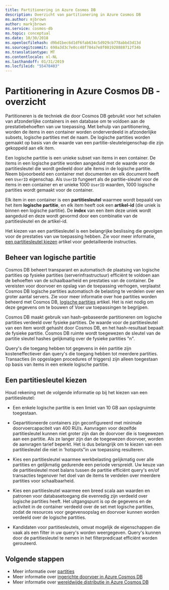 ```yaml
---
title: Partitionering in Azure Cosmos DB
description: Overzicht van partitionering in Azure Cosmos DB
ms.author: mjbrown
author: markjbrown
ms.service: cosmos-db
ms.topic: conceptual
ms.date: 10/30/2018
ms.openlocfilehash: d9bd1bec6d1df6fab634c5d929cb778abbd3d13d
ms.sourcegitcommit: 698a3d3c7e0cc48f784a7e8f081928888712f34b
ms.translationtype: MT
ms.contentlocale: nl-NL
ms.lasthandoff: 01/31/2019
ms.locfileid: "55478403"
---
```

# <a name="partitioning-in-azure-cosmos-db---overview"></a>Partitionering in Azure Cosmos DB - overzicht

Partitioneren is de techniek die door Cosmos DB gebruikt voor het schalen van afzonderlijke containers in een database om te voldoen aan de prestatiebehoeften van uw toepassing. Met behulp van partitionering, worden de items in een container worden onderverdeeld in afzonderlijke subsets, logische partities met de naam. De logische partities worden gemaakt op basis van de waarde van een partitie-sleuteleigenschap die zijn gekoppeld aan elk item.

Een logische partitie is een unieke subset van items in een container. De items in een logische partitie worden aangeduid met de waarde voor de partitiesleutel die wordt gedeeld door alle items in de logische partitie.  Neem bijvoorbeeld een container met documenten en elk document heeft een `UserID` eigenschap.  Als `UserID` fungeert als de partitie-sleutel voor de items in een container en er unieke 1000 `UserID` waarden, 1000 logische partities wordt gemaakt voor de container.

Elk item in een container is een **partitiesleutel** waarmee wordt bepaald van het item **logische partitie**, en elk item heeft ook een **artikel-id** (die uniek is binnen een logische partitie).  De **index** van een item deze uniek wordt aangeduid en deze wordt gevormd door een combinatie van de partitiesleutel en de artikel-id.

Het kiezen van een partitiesleutel is een belangrijke beslissing die gevolgen voor de prestaties van uw toepassing hebben.  Zie voor meer informatie, [een partitiesleutel kiezen](partitioning-overview.md#choose-partitionkey) artikel voor gedetailleerde instructies.

## <a name="logical-partition-management"></a>Beheer van logische partitie

Cosmos DB beheert transparant en automatisch de plaatsing van logische partities op fysieke partities (serverinfrastructuur) efficiënt te voldoen aan de behoeften van de schaalbaarheid en prestaties van de container. De vereisten voor doorvoer en opslag van de toepassing verhogen, verplaatst Cosmos DB logische partities automatisch de belasting te verdelen over een groter aantal servers. Zie voor meer informatie over hoe partities worden beheerd met Cosmos DB, [logische partities](partition-data.md) artikel. Het is niet nodig om deze gegevens om te bouwen of Voer uw toepassingen te begrijpen.

Cosmos DB maakt gebruik van hash-gebaseerde partitioneren om logische partities verdeeld over fysieke partities.  De waarde voor de partitiesleutel van een item wordt gehasht door Cosmos DB, en het hash-resultaat bepaalt de fysieke partitie. Cosmos DB ruimte wordt toegewezen de sleutel van de partitie sleutel hashes gelijkmatig over de fysieke partities "n".

Query's die toegang hebben tot gegevens in één partitie zijn kosteneffectiever dan query's die toegang hebben tot meerdere partities. Transacties (in opgeslagen procedures of triggers) zijn alleen toegestaan op basis van items in een enkele logische partitie.  

## <a id="choose-partitionkey"></a>Een partitiesleutel kiezen

Houd rekening met de volgende informatie op bij het kiezen van een partitiesleutel:

* Een enkele logische partitie is een limiet van 10 GB aan opslagruimte toegestaan.  

* Gepartitioneerde containers zijn geconfigureerd met minimale doorvoercapaciteit van 400 RU/s. Aanvragen voor dezelfde partitiesleutel kunnen niet groter zijn dan de doorvoer die is toegewezen aan een partitie. Als ze langer zijn dan de toegewezen doorvoer, worden de aanvragen tarief beperkt. Het is dus belangrijk om te kiezen van een partitiesleutel die niet in 'hotspots"in uw toepassing resulteren.

* Kies een partitiesleutel waarmee werkbelasting gelijkmatig over alle partities en gelijkmatig gedurende een periode verspreidt.  Uw keuze van de partitiesleutel moet balans tussen de partitie efficiënt query's en/of transacties tegenover het doel van de items te verdelen over meerdere partities voor schaalbaarheid.

* Kies een partitiesleutel waarmee een breed scala aan waarden en patronen voor databasetoegang die evenredig zijn verdeeld over logische partities heeft. Het uitgangspunt is op de gegevens en de activiteit in de container verdeeld over de set met logische partities, zodat de resources voor gegevensopslag en doorvoer kunnen worden verdeeld over de logische partities.

* Kandidaten voor partitiesleutels, omvat mogelijk de eigenschappen die vaak als een filter in uw query's worden weergegeven. Query's kunnen door de partitiesleutel te nemen in het filterpredicaat efficiënt worden gerouteerd.

## <a name="next-steps"></a>Volgende stappen

* Meer informatie over [partities](partition-data.md)
* Meer informatie over [ingerichte doorvoer in Azure Cosmos DB](request-units.md)
* Meer informatie over [wereldwijde distributie in Azure Cosmos DB](distribute-data-globally.md)

